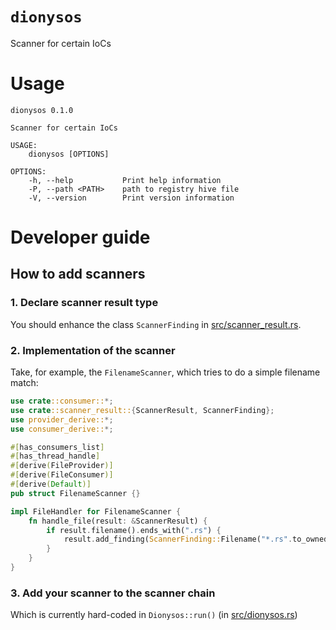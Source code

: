 # `dionysos`
Scanner for certain IoCs

# Usage
```
dionysos 0.1.0

Scanner for certain IoCs

USAGE:
    dionysos [OPTIONS]

OPTIONS:
    -h, --help           Print help information
    -P, --path <PATH>    path to registry hive file
    -V, --version        Print version information
```

# Developer guide

## How to add scanners

### 1. Declare scanner result type

You should enhance the class `ScannerFinding` in [src/scanner_result.rs](src/scanner_result.rs).

### 2. Implementation of the scanner

Take, for example, the `FilenameScanner`, which tries to do a simple filename match:

```rust
use crate::consumer::*;
use crate::scanner_result::{ScannerResult, ScannerFinding};
use provider_derive::*;
use consumer_derive::*;

#[has_consumers_list]
#[has_thread_handle]
#[derive(FileProvider)]
#[derive(FileConsumer)]
#[derive(Default)]
pub struct FilenameScanner {}

impl FileHandler for FilenameScanner {
    fn handle_file(result: &ScannerResult) {
        if result.filename().ends_with(".rs") {
            result.add_finding(ScannerFinding::Filename("*.rs".to_owned()));
        }        
    }
}
```

### 3. Add your scanner to the scanner chain

Which is currently hard-coded in `Dionysos::run()` (in [src/dionysos.rs](src/dionysis.rs))